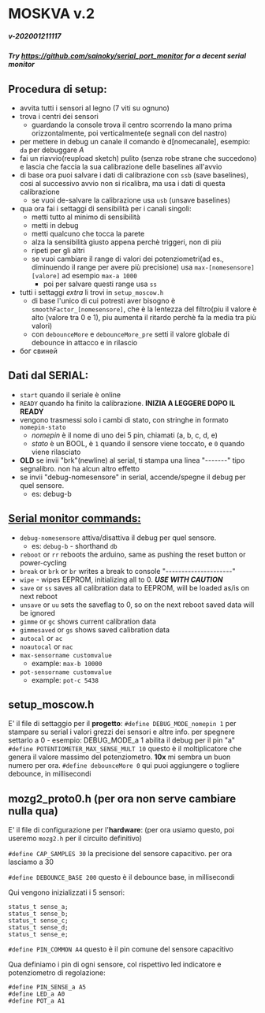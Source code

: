 # MOSKVA v.2
##### v-202001211117
##### Try https://github.com/sainoky/serial_port_monitor for a decent serial monitor

## Procedura di setup:
  * avvita tutti i sensori al legno (7 viti su ognuno)
  * trova i centri dei sensori
    - guardando la console trova il centro scorrendo la mano prima orizzontalmente, poi verticalmente(e segnali con del nastro)
  * per mettere in debug un canale il comando è d[nomecanale], esempio: `da` per debuggare _A_
  * fai un riavvio(reupload sketch) pulito (senza robe strane che succedono) e lascia che faccia la sua calibrazione delle baselines all'avvio
  * di base ora puoi salvare i dati di calibrazione con `ssb` (save baselines), cosi al successivo avvio non si ricalibra, ma usa i dati di questa calibrazione
    - se vuoi de-salvare la calibrazione usa `usb` (unsave baselines)
  * qua ora fai i settaggi di sensibilità per i canali singoli:
    - metti tutto al minimo di sensibilità
    - metti in debug
    - metti qualcuno che tocca la parete
    - alza la sensibilità giusto appena perchè triggeri, non di più
    - ripeti per gli altri
    - se vuoi cambiare il range di valori dei potenziometri(ad es., diminuendo il range per avere più precisione) usa `max-[nomesensore] [valore]` ad esempio `max-a 1000`
      + poi per salvare questi range usa `ss`
  * tutti i settaggi _extra_ li trovi in `setup_moscow.h`
    - di base l'unico di cui potresti aver bisogno è `smoothFactor_[nomesensore]`, che è la lentezza del filtro(piu il valore è alto (valore tra 0 e 1), piu aumenta il ritardo perchè fa la media tra più valori)
    - con `debounceMore` e `debounceMore_pre` setti il valore globale di debounce in attacco e in rilascio
  * бог свиней
    
## Dati dal SERIAL:
  * `start` quando il seriale è online
  * `READY` quando ha finito la calibrazione. **INIZIA A LEGGERE DOPO IL READY**
  * vengono trasmessi solo i cambi di stato, con stringhe in formato `nomepin-stato`
    - _nomepin_ è il nome di uno dei 5 pin, chiamati (a, b, c, d, e)
    - _stato_ è un BOOL, è `1` quando il sensore viene toccato, e `0` quando viene rilasciato
  * **OLD** se invii "brk"(newline) al serial, ti stampa una linea "-------" tipo segnalibro. non ha alcun altro effetto
  * se invii "debug-nomesensore" in serial, accende/spegne il debug per quel sensore.
    - es: debug-b
    
## <u>Serial monitor commands:</u>
  * `debug-nomesensore` attiva/disattiva il debug per quel sensore.
    - es: `debug-b` - shorthand `db`
  * `reboot` or `rr` reboots the arduino, same as pushing the reset button or power-cycling
  * `break` or `brk` or `br` writes a break to console "---------------------"
  * `wipe` - wipes EEPROM, initializing all to 0. _**USE WITH CAUTION**_
  * `save` or `ss` saves all calibration data to EEPROM, will be loaded as/is on next reboot
  * `unsave` or `uu` sets the saveflag to 0, so on the next reboot saved data will be ignored
  * `gimme` or `gc` shows current calibration data
  * `gimmesaved` or `gs` shows saved calibration data
  * `autocal` or `ac`
  * `noautocal` or `nac`
  * `max-sensorname customvalue`
    - example: `max-b 10000`
  * `pot-sensorname customvalue`
    - example: `pot-c 5438`

## setup_moscow.h
  E' il file di settaggio per il **progetto**:
  `#define DEBUG_MODE_nomepin 1` per stampare su serial i valori grezzi dei sensori e altre info. per spegnere settarlo a 0
     - esempio: DEBUG_MODE_a 1 abilita il debug per il pin "a" 
  `#define POTENTIOMETER_MAX_SENSE_MULT 10` questo è il moltiplicatore che genera il valore massimo del potenziometro. **10x** mi sembra un buon numero per ora.
  `#define debounceMore 0` qui puoi aggiungere o togliere debounce, in millisecondi

## mozg2_proto0.h (per ora non serve cambiare nulla qua)
  E' il file di configurazione per l'**hardware**: (per ora usiamo questo, poi useremo `mozg2.h` per il circuito definitivo)

  `#define CAP_SAMPLES 30` la precisione del sensore capacitivo. per ora lasciamo a 30

  `#define DEBOUNCE_BASE 200` questo è il debounce base, in millisecondi

  Qui vengono inizializzati i 5 sensori:
  ~~~~
  status_t sense_a;
  status_t sense_b;
  status_t sense_c;
  status_t sense_d;
  status_t sense_e;
  ~~~~

  `#define PIN_COMMON A4` questo è il pin comune del sensore capacitivo

  Qua definiamo i pin di ogni sensore, col rispettivo led indicatore e potenziometro di regolazione:

  ~~~~
  #define PIN_SENSE_a A5
  #define LED_a A0
  #define POT_a A1
  ~~~~
